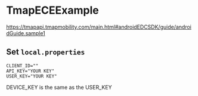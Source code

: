 # TmapECEExample

https://tmapapi.tmapmobility.com/main.html#androidEDCSDK/guide/androidGuide.sample1

## Set `local.properties`

```
CLIENT_ID=""
API_KEY="YOUR KEY"
USER_KEY="YOUR KEY"
```
DEVICE_KEY is the same as the USER_KEY
